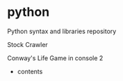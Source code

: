 # python

Python syntax and libraries repository

Stock Crawler 

Conway's Life Game in console 2
+ contents
